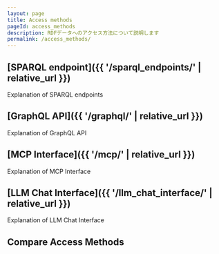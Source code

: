 ```yaml
---
layout: page
title: Access methods
pageId: access_methods
description: RDFデータへのアクセス方法について説明します
permalink: /access_methods/
---
```


## [SPARQL endpoint]({{ '/sparql_endpoints/' | relative_url }})

Explanation of SPARQL endpoints


## [GraphQL API]({{ '/graphql/' | relative_url }})

Explanation of GraphQL API


## [MCP Interface]({{ '/mcp/' | relative_url }})

Explanation of MCP Interface


## [LLM Chat Interface]({{ '/llm_chat_interface/' | relative_url }})

Explanation of LLM Chat Interface


## Compare Access Methods